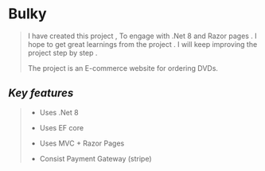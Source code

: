 # Bulky

> I have created this project , To engage with .Net 8 and Razor pages . I hope to get great learnings from the project . I will keep improving the project step by step .
> 
> The project is an E-commerce website for ordering DVDs.

##

## *Key features*

> - Uses .Net 8
>   
> - Uses EF core
>   
> - Uses MVC + Razor Pages
>   
> - Consist Payment Gateway (stripe)
>
